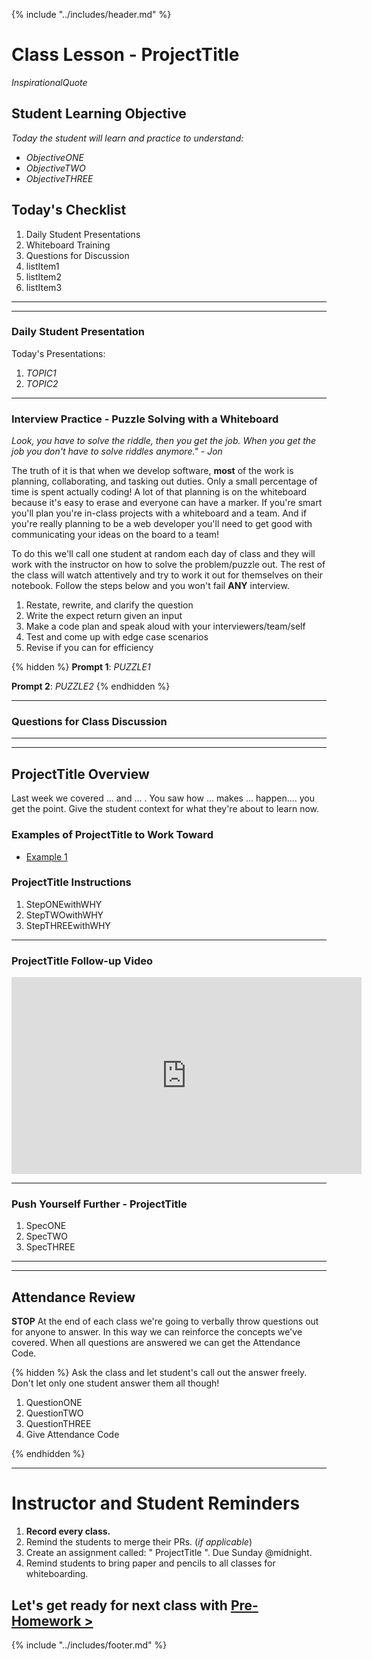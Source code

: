 {% include "../includes/header.md" %}

<!-- @TODO ATTENTION: DEVELOPER, You'll see this large chunk of comments as you develop, use them to guide you're work. A few short-cuts that will make your time move faster. Each section looks the same:

1) Use FIND/REPLACE ALL to change "ProjectTitle" which will change the Title of the "Class Lesson", "Overview", "Example", "Instructions", "Push Yourself Further", and the "assignment due" afterwards at the bottom of the file.

2)  When listing items in Markdown use 1. 1. 1. 1. instead of 1. 2. 3. 4. This will cause you less frustration when writing "Project Instructions".

3) In the 2nd class of each week we assign blog posts to change the number of them FIND/REPLACE ALL: LEVEL08 to 108, 208, 308, 408, etc.

4) If you're linking to a blog or article please make the hyperlink descriptive not just say "for more information click [here](url)". Instead it should be, "if you want to know more about [Angular's Architecture read this article](url)."

5) If you need to create a repo for the student to clone:
  * Create the repo in the AustinCodingAcademy gitHub account and,
  * use the naming " NG421_W7D1_QuizAPI "

Happy Code Teaching!
-->

# Class Lesson - ProjectTitle

<!-- @TODO ATTENTION: DEVELOPER, Don't worry about this line. Your Project Manager will replace it with a quote fitting for the day. -->
*InspirationalQuote*

## Student Learning Objective
<!-- @TODO ATTENTION: DEVELOPER, By law we must have these objectives stated at the top of class. It also is an effective teaching method. Students with interpret these objectives and psychologically work toward these goals. Make sure ever class has the objectives of the day listed CLEARLY.  -->

*Today the student will learn and practice to understand:*

* *ObjectiveONE*
* *ObjectiveTWO*
* *ObjectiveTHREE*

## Today's Checklist
<!-- @TODO ATTENTION: DEVELOPER, This checklist should be a succinct overview of what the class day will look like. It should normally include the first three items but ** also ** the major steps of the project their completing in class today. Replace listItem1, listItem2, and listItem3 with the appropriate steps. -->

1. Daily Student Presentations
1. Whiteboard Training
1. Questions for Discussion
1. listItem1
1. listItem2
1. listItem3

******
******

### Daily Student Presentation
<!-- @TODO ATTENTION: DEVELOPER, In order to develop our students' communication skills around software development, two students will plan, practice, and teach to the class on a subject listed here. The subject may be a little obscure or only slightly related to the current topic. The second objective to these presentations is to open the minds of all the students to things we don't have enough time to cover in these short weeks with. Make suggestions for these presentation topics. -->

Today's Presentations:

  1. *TOPIC1*
  1. *TOPIC2*

******

### Interview Practice - Puzzle Solving with a Whiteboard
<!-- @TODO ATTENTION: DEVELOPER, Interviewing for development jobs is tough! To prepare students for the challenges ahead we will practice white boarding in-front of the class every day. Think of it as a warm-up for the project that awaits. The white boarding challenges should be taken seriously and practiced even outside of class. -->

*Look, you have to solve the riddle, then you get the job. When you get the job you don't have to solve riddles anymore." - Jon*

The truth of it is that when we develop software, **most** of the work is planning, collaborating, and tasking out duties. Only a small percentage of time is spent actually coding! A lot of that planning is on the whiteboard because it's easy to erase and everyone can have a marker. If you're smart you'll plan you're in-class projects with a whiteboard and a team. And if you're really planning to be a web developer you'll need to get good with communicating your ideas on the board to a team!

To do this we'll call one student at random each day of class and they will work with the instructor on how to solve the problem/puzzle out. The rest of the class will watch attentively and try to work it out for themselves on their notebook. Follow the steps below and you won't fail **ANY** interview.

1. Restate, rewrite, and clarify the question
1. Write the expect return given an input
1. Make a code plan and speak aloud with your interviewers/team/self
1. Test and come up with edge case scenarios
1. Revise if you can for efficiency

{% hidden %}
**Prompt 1**: *PUZZLE1*

**Prompt 2**: *PUZZLE2*
{% endhidden %}

******

### Questions for Class Discussion
<!-- @TODO ATTENTION: DEVELOPER, These questions should be copy/pasted over from the pre-homework for the class. Students are expected to research these on their own and ask clarifying question during healthy back and forth with the instructor. -->

<!-- @TODO REPLACE this line with the Questions from the Pre-homework -->

******
******

## ProjectTitle Overview
<!-- @TODO ATTENTION: DEVELOPER, Just like the overview in the pre-homework we want to give the students context for what they'll be practicing today. -->

Last week we covered ... and ... . You saw how ... makes ... happen.... you get the point. Give the student context for what they're about to learn now.
<!-- @TODO ^^^ Replace Example Text ^^^ -->

### Examples of ProjectTitle to Work Toward
<!-- @TODO ATTENTION: DEVELOPER, A picture, mock-up, gif demo, or website the show what the students are working toward. The point is, you have experience in building apps like this and you know where they're headed. It would be more helpful if they, too, knew where they are headed. This will give the students something to reverse engineer or setup a goal post to reach. -->

* [Example 1](google.com)
<!-- @TODO link ^^^^  -->
<!-- * [Example 2](google.com) -->

### ProjectTitle Instructions

<!-- @TODO ATTENTION: DEVELOPER, This section will be rather long!! Maybe 30 steps. 
1) It needs to be clear, step-by-step instructing the students how to build the app or feature we're asking them to build. Think that you want to cover an overview at the top of class then let them all work in small groups so you can just walk around the room answering questions and guiding when needed. You can do that if these steps are ** CRYSTAL CLEAR **. 
2) Remember, class time is for the students to actually code while have a professional developer there as a safety net. 
3) This will significantly help our students learn to program, problem-solve, and code.  
4) When writing these steps please ensure you're explain **why** we would do something instead of just do this, do that... -->

1. StepONEwithWHY
1. StepTWOwithWHY
1. StepTHREEwithWHY

******

### ProjectTitle Follow-up Video

<!-- @TODO ATTENTION: DEVELOPER, This section is intended to get the students started more quickly, clarify confusion, and push them further. 

1) It must be created by the ACA/Circle Education. Instead of code-a-longs in class we give them this video.
2) Think of this video as a way for you to repeat yourself many times and any point without you actually having to say it. 
3) Also, absentee student should be able to use it to catch up.  -->

<iframe width="560" height="315" src="https://www.youtube.com/embed/XQu8TTBmGhA" frameborder="0" allow="autoplay; encrypted-media" allowfullscreen></iframe>

<!-- @TODO ATTENTION: DEVELOPER, ^^ THIS PLACEHOLDER VIDEO BETTER BE REPLACED!!! ^^ -->

******

### Push Yourself Further - ProjectTitle

<!-- @TODO ATTENTION: DEVELOPER, Provide a challenge that uses the same skill or ask the student to figure something out for themselves. 
1) You don't have to provide step-by-step instructions; just give them specs to work towards. 
2) This is for the students that finish sooner than others and you're looking for something to give them, as well as to suggest to other students to continue practicing after each class.  -->

1. SpecONE
1. SpecTWO
1. SpecTHREE

******
******

## Attendance Review
<!-- @TODO ATTENTION: DEVELOPER, During the last 5 minutes of each class the Instructor will ask the students questions about what they've covered to reinforce they're learning. Draw up a few questions for the Instructor to start with.  -->

**STOP** At the end of each class we're going to verbally throw questions out for anyone to answer. In this way we can reinforce the concepts we've covered. When all questions are answered we can get the Attendance Code.

{% hidden %}
Ask the class and let student's call out the answer freely. Don't let only one student answer them all though!

1. QuestionONE
1. QuestionTWO
1. QuestionTHREE
1. Give Attendance Code

{% endhidden %}

******

# Instructor and Student Reminders
<!-- @TODO ATTENTION: DEVELOPER, This section is used to remind not only the instructor but also the student. The instructor needs to record EVERY class, make new assignments, and remind students about things for this class and the next one. We list those item out here. Any thing specific you need to communicate to the instructor, list it here. -->

1. **Record every class.**
1. Remind the students to merge their PRs. (*if applicable*)
1. Create an assignment called: " ProjectTitle ". Due Sunday @midnight.
1. Remind students to bring paper and pencils to all classes for whiteboarding.

## Let's get ready for next class with [Pre-Homework >](02DayPrep.md)

{% include "../includes/footer.md" %}
